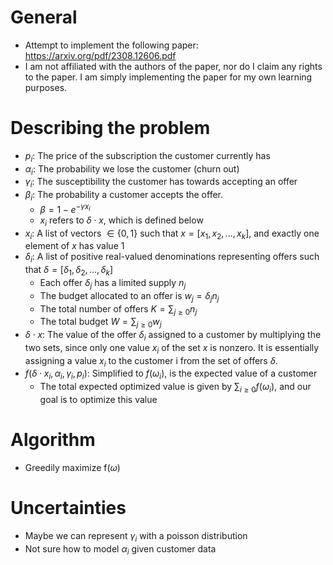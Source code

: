 # General
- Attempt to implement the following paper: https://arxiv.org/pdf/2308.12606.pdf
- I am not affiliated with the authors of the paper, nor do I claim any rights to the paper. I am simply implementing the paper for my own learning purposes.

# Describing the problem
- $p_i$: The price of the subscription the customer currently has
- $\alpha_i$: The probability we lose the customer (churn out)
- $\gamma_i$: The susceptibility the customer has towards accepting an offer
- $\beta_i$: The probability a customer accepts the offer.
    - $\beta = 1 - e^{-\gamma x_i}$ 
    - $x_i$ refers to $\delta \cdot x$, which is defined below
- $x_i$: A list of vectors $\in \{0,1\}$ such that $x = [x_1,x_2,...,x_k]$, and exactly one element of $x$ has value 1
- $\delta_i$: A list of positive real-valued denominations representing offers such that $\delta = [\delta_1,\delta_2,...,\delta_k]$
    - Each offer $\delta_j$ has a limited supply $n_j$
    - The budget allocated to an offer is $w_j = \delta_j n_j$
    - The total number of offers $K = \sum_{j\geq0}n_j$
    - The total budget $W= \sum_{j\geq0}w_j$
- $\delta \cdot x$: The value of the offer $\delta_i$ assigned to a customer by multiplying the two sets, since only one value $x_i$ of the set $x$ is nonzero. It is essentially assigning a value $x_i$ to the customer i from the set of offers $\delta$.
- $f(\delta\cdot x_i, \alpha_i,\gamma_i,p_i)$: Simplified to $f(\omega_i)$, is the expected value of a customer
    - The total expected optimized value is given by $\sum_{i\geq0}f(\omega_i)$, and our goal is to optimize this value

# Algorithm
- Greedily maximize f($\omega$)

# Uncertainties 
- Maybe we can represent $\gamma_i$ with a poisson distribution
- Not sure how to model $\alpha_i$ given customer data